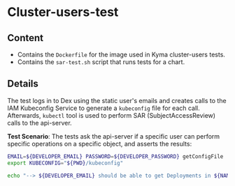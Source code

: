 # Cluster-users-test

## Content
- Contains the `Dockerfile` for the image used in Kyma cluster-users tests.
- Contains the `sar-test.sh` script that runs tests for a chart.

## Details
The test logs in to Dex using the static user's emails and creates calls to the IAM Kubeconfig Service to generate a `kubeconfig` file for each call. Afterwards, `kubectl` tool is used to perform SAR (SubjectAccessReview) calls to the api-server.

**Test Scenario**:
The tests ask the api-server if a specific user can perform specific operations on a specific object, and asserts the results:

```bash
EMAIL=${DEVELOPER_EMAIL} PASSWORD=${DEVELOPER_PASSWORD} getConfigFile
export KUBECONFIG="${PWD}/kubeconfig"

echo "--> ${DEVELOPER_EMAIL} should be able to get Deployments in ${NAMESPACE}" testPermissions "get" "deployment" "${NAMESPACE}" "yes"
```
